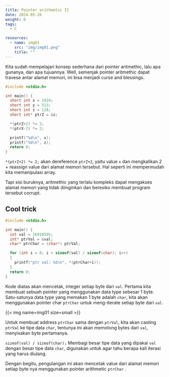 ```yaml
---
title: Pointer arithmetic II
date: 2024-05-26
weight: 6
tags:
  - C

resources:
  - name: img01
    src: "img/img01.png"
    title: ""
---
```


Kita sudah mempelajari konsep sederhana dari pointer aritmethic, lalu apa gunanya, dan apa tujuannya. Well, semenjak pointer aritmethic dapat travese antar alamat memori, ini bisa menjadi curse and blessings.

```c
#include <stdio.h>

int main() {
  short int x = 1024;
  short int y = 513;
  short int z = 128;
  short int* ptrZ = &z;

  *(ptrZ+2) *= 2;
  *(ptrX-2) *= 2;

  printf("%d\n", x);
  printf("%d\n", z);
  return 0;
}
```

`*(ptrZ+2) *= 2;` akan dereference `ptrZ+2`, yaitu value `x` dan mengkalikan 2 + reassign value dari alamat memori tersebut. Hal seperti ini mempermudah kita memanipulasi array.

Tapi sisi buruknya, aritmethic yang terlalu kompleks dapat mengakses alamat memori yang tidak diinginkan dan beresiko membuat program tersebut corrupt.

## Cool trick

```c
#include <stdio.h>

int main() {
  int val = 16910595;
  int* ptrVal = &val;
  char* ptrChar = (char*) ptrVal;

  for (int i = 0; i < sizeof(val) / sizeof(char); i++)
  {
    printf("ptr val: %d\n", *(ptrChar+i));
  }
  return 0;
}
```

Kode diatas akan mencetak, integer setiap byte dari `val`. Pertama kita membuat sebuah pointer yang menggunakan data type sebesar 1 byte. Satu-satunya data type yang memakan 1 byte adalah `char`, kita akan menggunakan pointer char `ptrChar` untuk meng-iterate setiap byte dari `val`.

{{< img name=img01 size=small >}}

Untuk membuat address `ptrChar` sama dengan `ptrVal`, kita akan casting `ptrVal` ke tipe data `char`, tentunya ini akan memotong bytes dari `val`, menyisakan byte pertamanya.

`sizeof(val) / sizeof(char);` Membagi besar tipe data yang dipakai `val` dengan besar tipe data `char`, digunakan untuk agar tahu berapa kali iterasi yang harus diulang.


Dengan begitu, pengulangan ini akan mencetak value dari alamat memori setiap byte nya menggunakan pointer arithmetic `ptrChar` .
